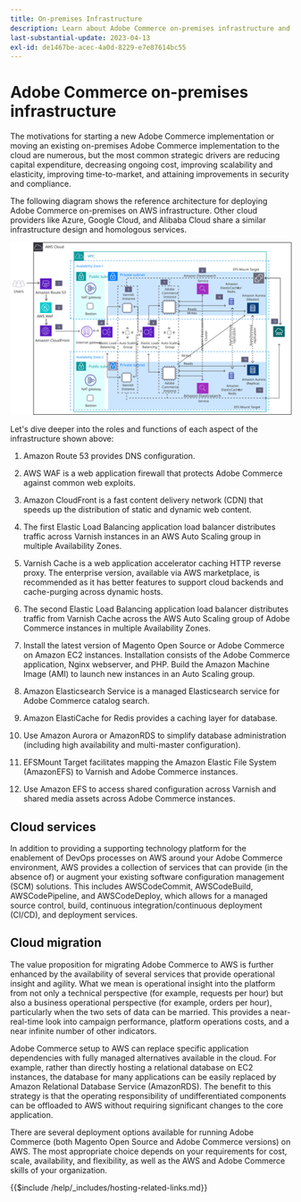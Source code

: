 ```yaml
---
title: On-premises Infrastructure
description: Learn about Adobe Commerce on-premises infrastructure and third-party cloud services.
last-substantial-update: 2023-04-13
exl-id: de1467be-acec-4a0d-8229-e7e87614bc55
---
```

# Adobe Commerce on-premises infrastructure

The motivations for starting a new Adobe Commerce implementation or moving an existing on-premises Adobe Commerce implementation to the cloud are numerous, but the most common strategic drivers are reducing capital expenditure, decreasing ongoing cost, improving scalability and elasticity, improving time-to-market, and attaining improvements in security and compliance.

The following diagram shows the reference architecture for deploying Adobe Commerce on-premises on AWS infrastructure. Other cloud providers like Azure, Google Cloud, and Alibaba Cloud share a similar infrastructure design and homologous services.

![Diagram showing self-hosted Adobe Commerce infrastructure on third-party cloud services](/help/assets/playbooks/on-premises-infrastructure.svg)

Let's dive deeper into the roles and functions of each aspect of the infrastructure shown above:

1. Amazon Route 53 provides DNS configuration.

1. AWS WAF is a web application firewall that protects Adobe Commerce against common web exploits.

1. Amazon CloudFront is a fast content delivery network (CDN) that speeds up the distribution of static and dynamic web content.

1. The first Elastic Load Balancing application load balancer distributes traffic across Varnish instances in an AWS Auto Scaling group in multiple Availability Zones.

1. Varnish Cache is a web application accelerator caching HTTP reverse proxy. The enterprise version, available via AWS marketplace, is recommended as it has better features to support cloud backends and cache-purging across dynamic hosts.

1. The second Elastic Load Balancing application load balancer distributes traffic from Varnish Cache across the AWS Auto Scaling group of Adobe Commerce instances in multiple Availability Zones.

1. Install the latest version of Magento Open Source or Adobe Commerce on Amazon EC2 instances. Installation consists of the Adobe Commerce application, Nginx webserver, and PHP. Build the Amazon Machine Image (AMI) to launch new instances in an Auto Scaling group.

1. Amazon Elasticsearch Service is a managed Elasticsearch service for Adobe Commerce catalog search.

1. Amazon ElastiCache for Redis provides a caching layer for database.

1. Use Amazon Aurora or AmazonRDS to simplify database administration (including high availability and multi-master configuration).

1. EFSMount Target facilitates mapping the Amazon Elastic File System (AmazonEFS) to Varnish and Adobe Commerce instances.

1. Use Amazon EFS to access shared configuration across Varnish and shared media assets across Adobe Commerce instances.

## Cloud services

In addition to providing a supporting technology platform for the enablement of DevOps processes on AWS around your Adobe Commerce environment, AWS provides a collection of services that can provide (in the absence of) or augment your existing software configuration management (SCM) solutions. This includes AWSCodeCommit, AWSCodeBuild, AWSCodePipeline, and AWSCodeDeploy, which allows for a managed source control, build, continuous integration/continuous deployment (CI/CD), and deployment services.

## Cloud migration

The value proposition for migrating Adobe Commerce to AWS is further enhanced by the availability of several services that provide operational insight and agility. What we mean is operational insight into the platform from not only a technical perspective (for example, requests per hour) but also a business operational perspective (for example, orders per hour), particularly when the two sets of data can be married. This provides a near-real-time look into campaign performance, platform operations costs, and a near infinite number of other indicators.

Adobe Commerce setup to AWS can replace specific application dependencies with fully managed alternatives available in the cloud. For example, rather than directly hosting a relational database on EC2 instances, the database for many applications can be easily replaced by Amazon Relational Database Service (AmazonRDS). The benefit to this strategy is that the operating responsibility of undifferentiated components can be offloaded to AWS without requiring significant changes to the core application.

There are several deployment options available for running Adobe Commerce (both Magento Open Source and Adobe Commerce versions) on AWS. The most appropriate choice depends on your requirements for cost, scale, availability, and flexibility, as well as the AWS and Adobe Commerce skills of your organization.

{{$include /help/_includes/hosting-related-links.md}}
